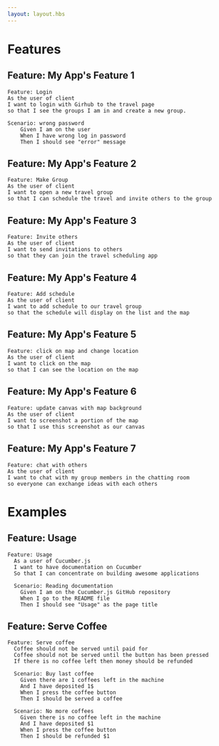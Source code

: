 ```yaml
---
layout: layout.hbs
---
```


# Features

## Feature: My App's Feature 1

``` gherkin
Feature: Login
As the user of client
I want to login with Girhub to the travel page
so that I see the groups I am in and create a new group.

Scenario: wrong password
    Given I am on the user 
    When I have wrong log in password
    Then I should see "error" message

```

## Feature: My App's Feature 2

``` gherkin
Feature: Make Group
As the user of client
I want to open a new travel group
so that I can schedule the travel and invite others to the group

```

## Feature: My App's Feature 3

``` gherkin
Feature: Invite others
As the user of client 
I want to send invitations to others
so that they can join the travel scheduling app 

```

## Feature: My App's Feature 4

``` gherkin
Feature: Add schedule
As the user of client
I want to add schedule to our travel group 
so that the schedule will display on the list and the map 

```

## Feature: My App's Feature 5

``` gherkin
Feature: click on map and change location
As the user of client
I want to click on the map 
so that I can see the location on the map

```
## Feature: My App's Feature 6

``` gherkin
Feature: update canvas with map background
As the user of client
I want to screenshot a portion of the map
so that I use this screenshot as our canvas

```
## Feature: My App's Feature 7

``` gherkin
Feature: chat with others
As the user of client
I want to chat with my group members in the chatting room
so everyone can exchange ideas with each others 
```

# Examples

## Feature: Usage

``` gherkin
Feature: Usage
  As a user of Cucumber.js
  I want to have documentation on Cucumber
  So that I can concentrate on building awesome applications

  Scenario: Reading documentation
    Given I am on the Cucumber.js GitHub repository
    When I go to the README file
    Then I should see "Usage" as the page title
```

## Feature: Serve Coffee

``` gherkin
Feature: Serve coffee
  Coffee should not be served until paid for
  Coffee should not be served until the button has been pressed
  If there is no coffee left then money should be refunded

  Scenario: Buy last coffee
    Given there are 1 coffees left in the machine
    And I have deposited 1$
    When I press the coffee button
    Then I should be served a coffee

  Scenario: No more coffees
    Given there is no coffee left in the machine
    And I have deposited $1
    When I press the coffee button
    Then I should be refunded $1
```
